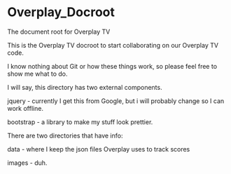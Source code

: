 Overplay_Docroot
================

The document root for Overplay TV

This is the Overplay TV docroot to start collaborating on our Overplay TV code.

I know nothing about Git or how these things work, so please feel free to show me what to do.

I will say, this directory has two external components. 

jquery - currently I get this from Google, but i will probably change so I can work offline.

bootstrap - a library to make my stuff look prettier.

There are two directories that have info:

data - where I keep the json files Overplay uses to track scores

images - duh.


